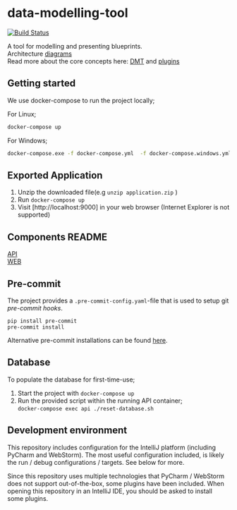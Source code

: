 # data-modelling-tool

[![Build Status](https://travis-ci.com/equinor/data-modelling-tool.svg?token=yR5pmi3sbtpmzTWwTfNG&branch=master)](https://travis-ci.com/equinor/data-modelling-tool)

A tool for modelling and presenting blueprints.  
Architecture [diagrams](docs/architecture.md)  
Read more about the core concepts here: [DMT](docs/README_DMT.md) and [plugins](docs/README_Plugin.md)

## Getting started

We use docker-compose to run the project locally;

For Linux;

``` bash
docker-compose up
```

For Windows;

``` bash
docker-compose.exe -f docker-compose.yml  -f docker-compose.windows.yml up

```

## Exported Application

1. Unzip the downloaded file(e.g `unzip application.zip` )
2. Run `docker-compose up`
3. Visit [http://localhost:9000] in your web browser (Internet Explorer is not supported)



## Components README

[API](api/README.md)  
[WEB](web/README.md)

## Pre-commit
The project provides a `.pre-commit-config.yaml`-file that is used to setup git _pre-commit hooks_.

```
pip install pre-commit
pre-commit install
```

Alternative pre-commit installations can be found [here](https://pre-commit.com/#install).


## Database

To populate the database for first-time-use;

1. Start the project with `docker-compose up`
2. Run the provided script within the running API container;  
   `docker-compose exec api ./reset-database.sh`

## Development environment
This repository includes configuration for the IntelliJ platform (including PyCharm and WebStorm).
The most useful configuration included, is likely the run / debug configurations / targets.
See below for more.

Since this repository uses multiple technologies that PyCharm / WebStorm does not support out-of-the-box, some plugins have been included.
When opening this repository in an IntelliJ IDE, you should be asked to install some plugins. 



